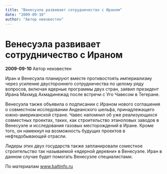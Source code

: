 ```yaml
---
title: "Венесуэла развивает сотрудничество с Ираном"
date: "2009-09-10"
author: "Автор неизвестен"
---
```


# Венесуэла развивает сотрудничество с Ираном

**2009-09-10** Автор неизвестен

Иран и Венесуэла планируют вместе противостоять империализму через усиление двустороннего сотрудничества по целому ряду вопросов, включая ядерные программы двух стран, заявил президент Ирана Махмуд Ахмадинежад после встречи с Уго Чавесом в Тегеране.

Венесуэла также объявила о подписании с Ираном нового соглашения о совместном исследовании Андеанского шельфа, принадлежащего южно-американской стране. Чавес напомнил об уже реализующихся совместных проектах, таких, как строительство этаноловых заводов в Венесуэле и исследования газовых месторождений в Иране. Кроме того, он намекнул на возможность будущих проектов в нефтедобывающей отрасли.

Лидеры этих двух государств также запланировали соместное строительство так называемой «ядерной деревни» в Венесуэле. Иран в данном случае будет помогать Венесуэле специалистами.

По материалам www.baltinfo.ru
